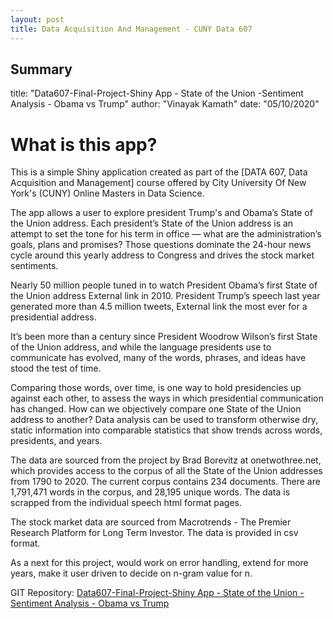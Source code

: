 ```yaml
---
layout: post
title: Data Acquisition And Management - CUNY Data 607
---
```


## Summary

title: "Data607-Final-Project-Shiny App - State of the Union -Sentiment Analysis - Obama vs Trump"
author: "Vinayak Kamath"
date: "05/10/2020"

# What is this app?
This is a simple Shiny application created as part of the [DATA 607, Data Acquisition and Management] course offered by City University Of New York's (CUNY) Online Masters in Data Science.

The app allows a user to explore president Trump's and Obama’s State of the Union address. Each president’s State of the Union address is an attempt to set the tone for his term in office — what are the administration’s goals, plans and promises? Those questions dominate the 24-hour news cycle around this yearly address to Congress and drives the stock market sentiments.

Nearly 50 million people tuned in to watch President Obama’s first State of the Union address External link in 2010. President Trump’s speech last year generated more than 4.5 million tweets, External link the most ever for a presidential address.

It’s been more than a century since President Woodrow Wilson’s first State of the Union address, and while the language presidents use to communicate has evolved, many of the words, phrases, and ideas have stood the test of time.

Comparing those words, over time, is one way to hold presidencies up against each other, to assess the ways in which presidential communication has changed. How can we objectively compare one State of the Union address to another? Data analysis can be used to transform otherwise dry, static information into comparable statistics that show trends across words, presidents, and years.

The data are sourced from the project by Brad Borevitz at onetwothree.net, which provides access to the corpus of all the State of the Union addresses from 1790 to 2020. The current corpus contains 234 documents. There are 1,791,471 words in the corpus, and 28,195 unique words. The data is scrapped from the individual speech html format pages.

The stock market data are sourced from Macrotrends - The Premier Research Platform for Long Term Investor. The data is provided in csv format.

As a next for this project, would work on error handling, extend for more years, make it user driven to decide on n-gram value for n.


GIT Repository: [Data607-Final-Project-Shiny App - State of the Union -Sentiment Analysis - Obama vs Trump](https://github.com/kamathvk1982/DATA-607-Project-Final)
